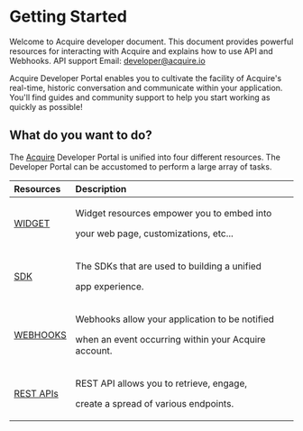 # Getting Started

Welcome to Acquire developer document. This document provides powerful resources for interacting with Acquire and explains how to use API and Webhooks. API support Email: [developer@acquire.io](mailto:developer@acquire.io)  
  
Acquire Developer Portal enables you to cultivate the facility of Acquire's real-time, historic conversation and communicate within your application. You'll find guides and community support to help you start working as quickly as possible!

## What do you want to do?

The [Acquire](https://acquire.io/) Developer Portal is unified into four different resources. The Developer Portal can be accustomed to perform a large array of tasks.

<table>
  <thead>
    <tr>
      <th style="text-align:left"><b>Resources</b>
      </th>
      <th style="text-align:left"><b>Description</b>
      </th>
    </tr>
  </thead>
  <tbody>
    <tr>
      <td style="text-align:left"><a href="widget/overview.md">WIDGET</a>
      </td>
      <td style="text-align:left">
        <p>Widget resources empower you to embed into</p>
        <p>your web page, customizations, etc...</p>
      </td>
    </tr>
    <tr>
      <td style="text-align:left"><a href="sdk/overview.md">SDK</a>
      </td>
      <td style="text-align:left">
        <p>The SDKs that are used to building a unified</p>
        <p>app experience.</p>
      </td>
    </tr>
    <tr>
      <td style="text-align:left"><a href="webhook-api/introduction.md">WEBHOOKS</a>
      </td>
      <td style="text-align:left">
        <p>Webhooks allow your application to be notified</p>
        <p>when an event occurring within your Acquire account.</p>
      </td>
    </tr>
    <tr>
      <td style="text-align:left"><a href="rest-apis/introduction/">REST APIs</a>
      </td>
      <td style="text-align:left">
        <p>REST API allows you to retrieve, engage,</p>
        <p>create a spread of various endpoints.</p>
      </td>
    </tr>
  </tbody>
</table>

